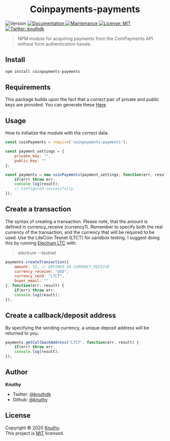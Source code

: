 <h1 align="center">Coinpayments-payments</h1>
<p>
  <img alt="Version" src="https://img.shields.io/badge/version-1.0.0-blue.svg?cacheSeconds=2592000" />
  <a href="https://github.com/knuthy/coinpayments-payments#readme" target="_blank">
    <img alt="Documentation" src="https://img.shields.io/badge/documentation-yes-brightgreen.svg" />
  </a>
  <a href="https://github.com/knuthy/coinpayments-payments/graphs/commit-activity" target="_blank">
    <img alt="Maintenance" src="https://img.shields.io/badge/Maintained%3F-yes-green.svg" />
  </a>
  <a href="https://github.com/knuthy/coinpayments-payments/blob/master/LICENSE" target="_blank">
    <img alt="License: MIT" src="https://img.shields.io/github/license/knuthy/coinpayments-payments" />
  </a>
  <a href="https://twitter.com/knuthdk" target="_blank">
    <img alt="Twitter: knuthdk" src="https://img.shields.io/twitter/follow/knuthdk.svg?style=social" />
  </a>
</p>

> NPM module for acquiring payments from the CoinPayments API without form authentication hassle.

## Install

```sh
npm install coinpayments-payments
```

## Requirements
This package builds upon the fact that a correct pair of private and public keys are provided. You can generate these [Here](https://www.coinpayments.net/acct-api-keys)

## Usage
How to initialize the module with the correct data.

```javascript
const coinPayments = require('coinpayments-payments');

const payment_settings = {
	private_key: "",
	public_key: ""
};

const payments = new coinPayments(payment_settings, function(err, result) {
	if(err) throw err;
	console.log(result); 
	// Configured successfully
});
```

## Create a transaction
The syntax of creating a transaction.
Please note, that the amount is defined in currency_receive (currency1). Remember to specify both the real currency of the transaction, and the currency that will be required to be used. 
Use the LiteCoin Tesnet (LTCT) for sandbox testing. 
I suggest doing this by running [Electrum LTC](https://electrum-ltc.org/) with:
> electrum --testnet

```javascript
payments.createTransaction({
	amount: 12, // DEFINED IN CURRENCY_RECEIVE
	currency_receive: "USD",
	currency_send: "LTCT",
	buyer_email: ""
}, function(err, result) {
	if(err) throw err;
	console.log(result);
});
```

## Create a callback/deposit address
By specifying the sending currency, a unique deposit address will be returned to you.
```javascript
payments.getCallbackAddress("LTCT", function(err, result) {
	if(err) throw err;
	console.log(result);
});
```

## Author

**Knuthy**

* Twitter: [@knuthdk](https://twitter.com/knuthdk)
* Github: [@knuthy](https://github.com/knuthy)

## License

Copyright © 2020 [Knuthy](https://github.com/knuthy).<br />
This project is [MIT](https://github.com/knuthy/coinpayments-payments/blob/master/LICENSE) licensed.
